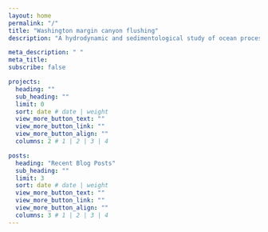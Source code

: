 ```yaml
---
layout: home
permalink: "/"
title: "Washington margin canyon flushing"
description: "A hydrodynamic and sedimentological study of ocean process-driven sediment transport in submarine canyons along the northern Cascadia Margin."

meta_description: " "
meta_title:  
subscribe: false

projects:
  heading: ""
  sub_heading: ""
  limit: 0
  sort: date # date | weight
  view_more_button_text: ""
  view_more_button_link: ""
  view_more_button_align: ""
  columns: 2 # 1 | 2 | 3 | 4

posts:
  heading: "Recent Blog Posts"
  sub_heading: ""
  limit: 3
  sort: date # date | weight
  view_more_button_text: ""
  view_more_button_link: ""
  view_more_button_align: ""
  columns: 3 # 1 | 2 | 3 | 4
---
```


